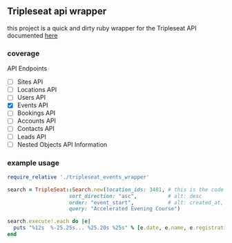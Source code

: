 ## Tripleseat api wrapper

this project is a quick and dirty ruby wrapper for the Tripleseat API documented [here](https://tripleseat.zendesk.com/hc/en-us/articles/205162108-API-Overview)


### coverage

API Endpoints

- [ ] Sites API
- [ ] Locations API
- [ ] Users API
- [x] Events API
- [ ] Bookings API
- [ ] Accounts API
- [ ] Contacts API
- [ ] Leads API
- [ ] Nested Objects API Information

### example usage

```ruby
require_relative './tripleseat_events_wrapper'

search = TripleSeat::Search.new(location_ids: 3481, # this is the code for San Francisco
                    sort_direction: "asc",          # alt: desc
                    order: "event_start",           # alt: created_at, updated_at, name
                    query: "Accelerated Evening Course")

search.execute!.each do |e|
  puts "%12s  %-25.25s... %25.20s %25s" % [e.date, e.name, e.registration_url, e.galvanize_url]
end
```
